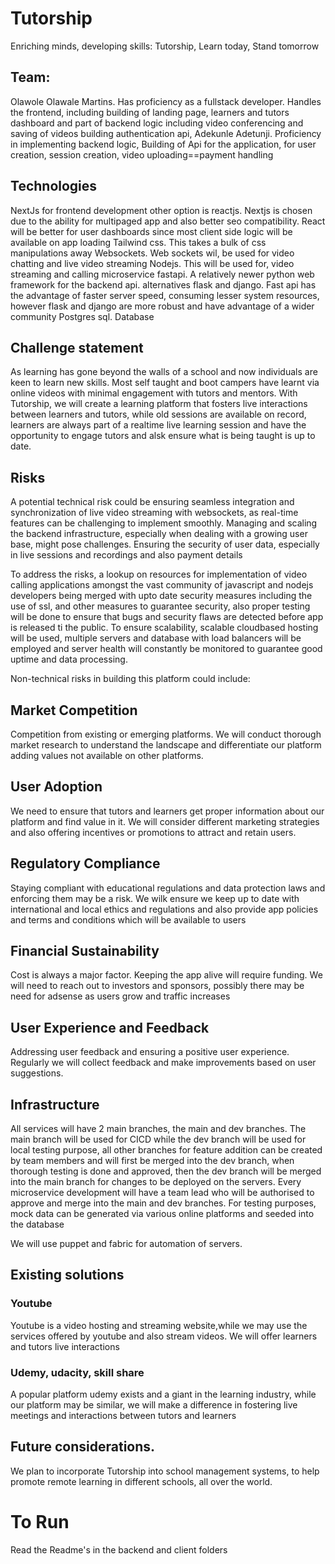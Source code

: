 # Tutorship

Enriching minds, developing skills: Tutorship, Learn today, Stand tomorrow

## Team:

Olawole Olawale Martins.
Has proficiency as a fullstack developer. Handles the frontend, including building of landing page, learners and tutors dashboard and part of backend logic including video conferencing and saving of videos
building authentication api,
Adekunle Adetunji.
Proficiency in implementing backend logic, Building of Api for the application, for user creation, session creation, video uploading==payment handling

## Technologies

NextJs for frontend development
other option is reactjs. Nextjs is chosen due to the ability for multipaged app and also better seo compatibility. React will be better for user dashboards since most client side logic will be available on app loading
Tailwind css. This takes a bulk of css manipulations away
Websockets. Web sockets wil, be used for video chatting and live video streaming
Nodejs. This will be used for, video streaming and calling microservice
fastapi. A relatively newer python web framework for the backend api.
alternatives flask and django. Fast api has the advantage of faster server speed, consuming lesser system resources, however flask and django are more robust and have advantage of a wider community
Postgres sql. Database

## Challenge statement

As learning has gone beyond the walls of a school and now individuals are keen to learn new skills. Most self taught and boot campers have learnt via online videos with minimal engagement with tutors and mentors.
With Tutorship, we will create a learning platform that fosters live interactions between learners and tutors, while old sessions are available on record, learners are always part of a realtime live learning session and have the opportunity to engage tutors and alsk ensure what is being taught is up to date.

## Risks

A potential technical risk could be ensuring seamless integration and synchronization of live video streaming with websockets, as real-time features can be challenging to implement smoothly.
Managing and scaling the backend infrastructure, especially when dealing with a growing user base, might pose challenges.
Ensuring the security of user data, especially in live sessions and recordings and also payment details

To address the risks, a lookup on resources for implementation of video calling applications amongst the vast community of javascript and nodejs developers being merged with upto date security measures including the use of ssl, and other measures to guarantee security, also proper testing will be done to ensure that bugs and security flaws are detected before app is released ti the public. To ensure scalability, scalable cloudbased hosting will be used, multiple servers and database with load balancers will be employed and server health will constantly be monitored to guarantee good uptime and data processing.

Non-technical risks in building this platform could include:

## Market Competition

Competition from existing or emerging platforms. We will conduct thorough market research to understand the landscape and differentiate our platform adding values not available on other platforms.

## User Adoption

We need to ensure that tutors and learners get proper information about our platform and find value in it. We will consider different marketing strategies and also offering incentives or promotions to attract and retain users.

## Regulatory Compliance

Staying compliant with educational regulations and data protection laws and enforcing them may be a risk. We wilk ensure we keep up to date with international and local ethics and regulations and also provide app policies and terms and conditions which will be available to users

## Financial Sustainability

Cost is always a major factor. Keeping the app alive will require funding. We will need to reach out to investors and sponsors, possibly there may be need for adsense as users grow and traffic increases

## User Experience and Feedback

Addressing user feedback and ensuring a positive user experience. Regularly we will collect feedback and make improvements based on user suggestions.

## Infrastructure

All services will have 2 main branches, the main and dev branches. The main branch will be used for CICD while the dev branch will be used for local testing purpose, all other branches for feature addition can be created by team members and will first be merged into the dev branch, when thorough testing is done and approved, then the dev branch will be merged into the main branch for changes to be deployed on the servers.
Every microservice development will have a team lead who will be authorised to approve and merge into the main and dev branches.
For testing purposes, mock data can be generated via various online platforms and seeded into the database

We will use puppet and fabric for automation of servers.

## Existing solutions

### Youtube

Youtube is a video hosting and streaming website,while we may use the services offered by youtube and also stream videos. We will offer learners and tutors live interactions

### Udemy, udacity, skill share

A popular platform udemy exists and a giant in the learning industry, while our platform may be similar, we will make a difference in fostering live meetings and interactions between tutors and learners

## Future considerations.

We plan to incorporate Tutorship into school management systems, to help promote remote learning in different schools, all over the world.

# To Run

Read the Readme's in the backend and client folders
